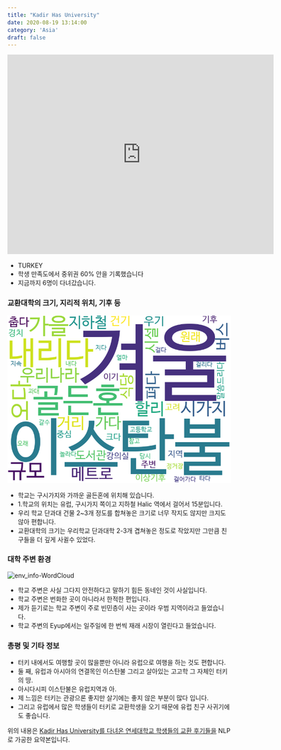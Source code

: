 ```yaml
---
title: "Kadir Has University"
date: 2020-08-19 13:14:00
category: 'Asia'
draft: false
---
```


<iframe
width="600"
height="450"
frameborder="0" style="border:0"
src="https://www.google.com/maps/embed/v1/place?key=AIzaSyC9e1AME-pVmWC4hBpFdu5S4dKzyepa3HQ&q=Kadir+Has+University&center=41.0249511,28.9589739&zoom=14" allowfullscreen>
</iframe>

* TURKEY
* 학생 만족도에서 중위권 60% 안을 기록했습니다
* 지금까지 6명이 다녀갔습니다. 

### 교환대학의 크기, 지리적 위치, 기후 등

![gen_info-WordCloud](../univ_wordclouds_okt/gen_info/TR000002_gen_info_okt.png)

* 학교는 구시가지와 가까운 골든혼에 위치해 있습니다.
* 1.학교의 위치는 유럽, 구시가지 쪽이고 지하철 Halic 역에서 걸어서 15분입니다.
* 우리 학교 단과대 건물 2~3개 정도를 합쳐놓은 크기로 너무 작지도 않지만 크지도 않아 편합니다.
* 교환대학의 크기는 우리학교 단과대학 2-3개 겹쳐놓은 정도로 작았지만 그만큼 친구들을 더 깊게 사귈수 있었다.


### 대학 주변 환경

![env_info-WordCloud](../univ_wordclouds_okt/env_info/TR000002_env_info_okt.png)

* 학교 주변은 사실 그다지 안전하다고 말하기 힘든 동네인 것이 사실입니다.
* 학교 주변은 번화한 곳이 아니라서 한적한 편입니다.
* 제가 듣기로는 학교 주변이 주로 빈민층이 사는 곳이라 우범 지역이라고 들었습니다.
* 학교 주변의 Eyup에서는 일주일에 한 번씩 재래 시장이 열린다고 들었습니다.


### 총평 및 기타 정보 
* 터키 내에서도 여행할 곳이 많을뿐만 아니라 유럽으로 여행을 하는 것도 편합니다.
* 둘 째, 유럽과 아시아의 연결목인 이스탄불 그리고 살아있는 고고학 그 자체인 터키의 땅.
* 아시다시피 이스탄불은 유럽지역과 아.
* 제 느낌은 터키는 관광으론 좋지만 살기에는 좋지 않은 부분이 많다 입니다.
* 그리고 유럽에서 많은 학생들이 터키로 교환학생을 오기 때문에 유럽 친구 사귀기에도 좋습니다.


위의 내용은 [Kadir Has University를 다녀온 연세대학교 학생들의 교환 후기들을](http://oia.yonsei.ac.kr/partner/expReport.asp?ucode=TR000002&bgbn=A) NLP로 가공한 요약본입니다. 
